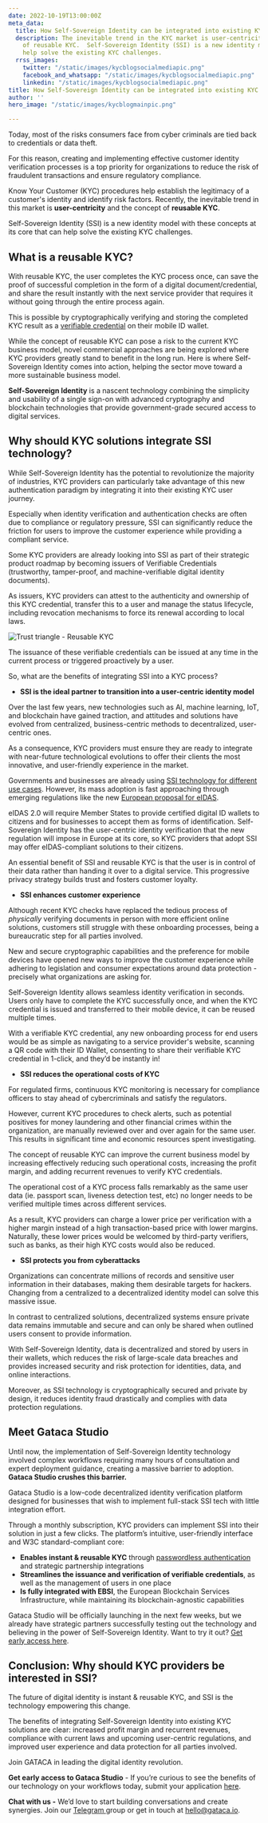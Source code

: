 ```yaml
---
date: 2022-10-19T13:00:00Z
meta_data:
  title: How Self-Sovereign Identity can be integrated into existing KYC processes
  description: The inevitable trend in the KYC market is user-centricity and the concept
    of reusable KYC.  Self-Sovereign Identity (SSI) is a new identity model that can
    help solve the existing KYC challenges.
  rrss_images:
    twitter: "/static/images/kycblogsocialmediapic.png"
    facebook_and_whatsapp: "/static/images/kycblogsocialmediapic.png"
    linkedin: "/static/images/kycblogsocialmediapic.png"
title: How Self-Sovereign Identity can be integrated into existing KYC processes
author: ''
hero_image: "/static/images/kycblogmainpic.png"

---
```

Today, most of the risks consumers face from cyber criminals are tied back to credentials or data theft.

For this reason, creating and implementing effective customer identity verification processes is a top priority for organizations to reduce the risk of fraudulent transactions and ensure regulatory compliance.

Know Your Customer (KYC) procedures help establish the legitimacy of a customer's identity and identify risk factors. Recently, the inevitable trend in this market is **user-centricity** and the concept of **reusable KYC**.

Self-Sovereign Identity (SSI) is a new identity model with these concepts at its core that can help solve the existing KYC challenges.

## What is a reusable KYC?

With reusable KYC, the user completes the KYC process once, can save the proof of successful completion in the form of a digital document/credential, and share the result instantly with the next service provider that requires it without going through the entire process again.

This is possible by cryptographically verifying and storing the completed KYC result as a [verifiable credential](https://gataca.io/blog/self-sovereign-identity-ssi-101-decentralized-identifiers-dids-verifiable-credentials-vcs "https://gataca.io/blog/self-sovereign-identity-ssi-101-decentralized-identifiers-dids-verifiable-credentials-vcs") on their mobile ID wallet.

While the concept of reusable KYC can pose a risk to the current KYC business model, novel commercial approaches are being explored where KYC providers greatly stand to benefit in the long run. Here is where Self-Sovereign Identity comes into action, helping the sector move toward a more sustainable business model.

**Self-Sovereign Identity** is a nascent technology combining the simplicity and usability of a single sign-on with advanced cryptography and blockchain technologies that provide government-grade secured access to digital services.

## Why should KYC solutions integrate SSI technology?

While Self-Sovereign Identity has the potential to revolutionize the majority of industries, KYC providers can particularly take advantage of this new authentication paradigm by integrating it into their existing KYC user journey.

Especially when identity verification and authentication checks are often due to compliance or regulatory pressure, SSI can significantly reduce the friction for users to improve the customer experience while providing a compliant service.

Some KYC providers are already looking into SSI as part of their strategic product roadmap by becoming issuers of Verifiable Credentials (trustworthy, tamper-proof, and machine-verifiable digital identity documents).

As issuers, KYC providers can attest to the authenticity and ownership of this KYC credential, transfer this to a user and manage the status lifecycle, including revocation mechanisms to force its renewal according to local laws.

![Trust triangle - Reusable KYC](/static/images/vc_trust_triangle.png "Trust triangle - Reusable KYC")

The issuance of these verifiable credentials can be issued at any time in the current process or triggered proactively by a user.

So, what are the benefits of integrating SSI into a KYC process?

* **SSI is the ideal partner to transition into a user-centric identity model**

Over the last few years, new technologies such as AI, machine learning, IoT, and blockchain have gained traction, and attitudes and solutions have evolved from centralized, business-centric methods to decentralized, user-centric ones.

As a consequence, KYC providers must ensure they are ready to integrate with near-future technological evolutions to offer their clients the most innovative, and user-friendly experience in the market.

Governments and businesses are already using [SSI technology for different use cases](https://gataca.io/blog/ssi-essentials-35-use-cases-of-decentralized-identities-that-will-make-your-life-easier "https://gataca.io/blog/ssi-essentials-35-use-cases-of-decentralized-identities-that-will-make-your-life-easier"). However, its mass adoption is fast approaching through emerging regulations like the new [European proposal for eIDAS](https://gataca.io/blog/here-s-what-the-new-eidas-proposal-really-means-for-the-ssi-community-in-6-key-points "https://gataca.io/blog/here-s-what-the-new-eidas-proposal-really-means-for-the-ssi-community-in-6-key-points").

eIDAS 2.0 will require Member States to provide certified digital ID wallets to citizens and for businesses to accept them as forms of identification. Self-Sovereign Identity has the user-centric identity verification that the new regulation will impose in Europe at its core, so KYC providers that adopt SSI may offer eIDAS-compliant solutions to their citizens.

An essential benefit of SSI and reusable KYC is that the user is in control of their data rather than handing it over to a digital service. This progressive privacy strategy builds trust and fosters customer loyalty.

* **SSI enhances customer experience**

Although recent KYC checks have replaced the tedious process of _physically_ verifying documents in person with more efficient online solutions, customers still struggle with these onboarding processes, being a bureaucratic step for all parties involved.

New and secure cryptographic capabilities and the preference for mobile devices have opened new ways to improve the customer experience while adhering to legislation and consumer expectations around data protection - precisely what organizations are asking for.

Self-Sovereign Identity allows seamless identity verification in seconds. Users only have to complete the KYC successfully once, and when the KYC credential is issued and transferred to their mobile device, it can be reused multiple times.

With a verifiable KYC credential, any new onboarding process for end users would be as simple as navigating to a service provider's website, scanning a QR code with their ID Wallet, consenting to share their verifiable KYC credential in 1-click, and they’d be instantly in!

* **SSI reduces the operational costs of KYC**

For regulated firms, continuous KYC monitoring is necessary for compliance officers to stay ahead of cybercriminals and satisfy the regulators.

However, current KYC procedures to check alerts, such as potential positives for money laundering and other financial crimes within the organization, are manually reviewed over and over again for the same user. This results in significant time and economic resources spent investigating.

The concept of reusable KYC can improve the current business model by increasing effectively reducing such operational costs, increasing the profit margin, and adding recurrent revenues to verify KYC credentials.

The operational cost of a KYC process falls remarkably as the same user data (ie. passport scan, liveness detection test, etc) no longer needs to be verified multiple times across different services.

As a result, KYC providers can charge a lower price per verification with a higher margin instead of a high transaction-based price with lower margins. Naturally, these lower prices would be welcomed by third-party verifiers, such as banks, as their high KYC costs would also be reduced.

* **SSI protects you from cyberattacks**

Organizations can concentrate millions of records and sensitive user information in their databases, making them desirable targets for hackers. Changing from a centralized to a decentralized identity model can solve this massive issue.

In contrast to centralized solutions, decentralized systems ensure private data remains immutable and secure and can only be shared when outlined users consent to provide information.

With Self-Sovereign Identity, data is decentralized and stored by users in their wallets, which reduces the risk of large-scale data breaches and provides increased security and risk protection for identities, data, and online interactions.

Moreover, as SSI technology is cryptographically secured and private by design, it reduces identity fraud drastically and complies with data protection regulations.

## Meet Gataca Studio

Until now, the implementation of Self-Sovereign Identity technology involved complex workflows requiring many hours of consultation and expert deployment guidance, creating a massive barrier to adoption. **Gataca Studio crushes this barrier.**

Gataca Studio is a low-code decentralized identity verification platform designed for businesses that wish to implement full-stack SSI tech with little integration effort.

Through a monthly subscription, KYC providers can implement SSI into their solution in just a few clicks. The platform’s intuitive, user-friendly interface and W3C standard-compliant core:

* **Enables instant & reusable KYC** through [passwordless authentication](https://gataca.io/blog/passwordless-the-model.ssi-the-method/ "https://gataca.io/blog/passwordless-the-model.ssi-the-method/") and strategic partnership integrations
* **Streamlines the issuance and verification of verifiable credentials**, as well as the management of users in one place
* **Is fully integrated with EBSI**, the European Blockchain Services Infrastructure, while maintaining its blockchain-agnostic capabilities

Gataca Studio will be officially launching in the next few weeks, but we already have strategic partners successfully testing out the technology and believing in the power of Self-Sovereign Identity. Want to try it out? [Get early access here](https://4728390.hs-sites.com/gataca-studio-get-early-access "https://4728390.hs-sites.com/gataca-studio-get-early-access").

## **Conclusion: Why should KYC providers be interested in SSI?**

The future of digital identity is instant & reusable KYC, and SSI is the technology empowering this change.

The benefits of integrating Self-Sovereign Identity into existing KYC solutions are clear: increased profit margin and recurrent revenues, compliance with current laws and upcoming user-centric regulations, and improved user experience and data protection for all parties involved.

Join GATACA in leading the digital identity revolution.

**Get early access to Gataca Studio** - If you’re curious to see the benefits of our technology on your workflows today, submit your application [here](https://4728390.hs-sites.com/gataca-studio-get-early-access "https://4728390.hs-sites.com/gataca-studio-get-early-access").

**Chat with us -** We’d love to start building conversations and create synergies. Join our [Telegram ](https://t.me/digitalidentityinsights "https://t.me/digitalidentityinsights")group or get in touch at [hello@gataca.io](mailto:hello@gataca.io "mailto:hello@gataca.io").